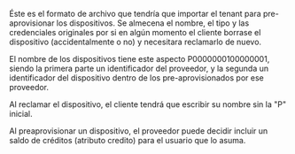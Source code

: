 Éste es el formato de archivo que tendría que importar el tenant para pre-aprovisionar los dispositivos.
Se almecena el nombre, el tipo y las credenciales originales por si en algún momento el cliente borrase el dispositivo (accidentalmente o no) y necesitara reclamarlo de nuevo.

El nombre de los dispositivos tiene este aspecto P0000000100000001, siendo la primera parte un identificador del proveedor, y la segunda un identificador del dispositivo dentro de los pre-aprovisionados por ese proveedor.

Al reclamar el dispositivo, el cliente tendrá que escribir su nombre sin la "P" inicial.

Al preaprovisionar un dispositivo, el proveedor puede decidir incluir un saldo de créditos (atributo credito) para el usuario que lo asuma.
